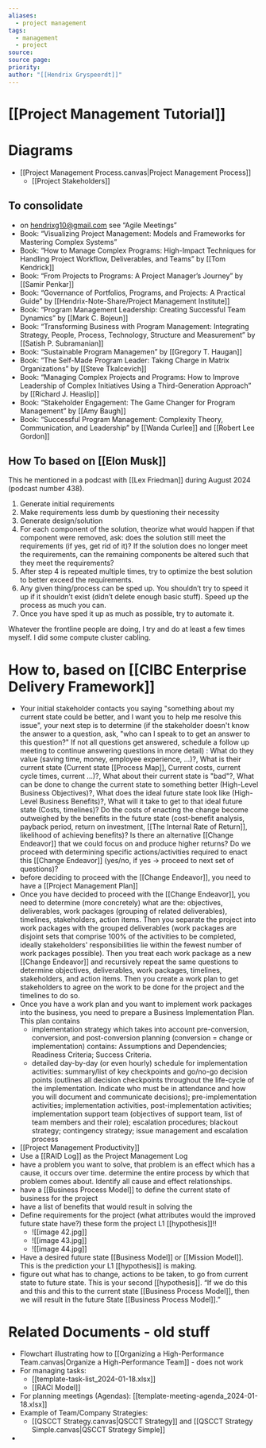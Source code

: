```yaml
---
aliases:
  - project management
tags:
  - management
  - project
source: 
source page: 
priority: 
author: "[[Hendrix Gryspeerdt]]"
---
```

# [[Project Management Tutorial]]

# Diagrams
- [[Project Management Process.canvas|Project Management Process]]
    - [[Project Stakeholders]]
## To consolidate 
- on hendrixg10@gmail.com see “Agile Meetings”
- Book: “Visualizing Project Management: Models and Frameworks for Mastering Complex Systems”
- Book: “How to Manage Complex Programs: High-Impact Techniques for Handling Project Workflow, Deliverables, and Teams” by [[Tom Kendrick]]
- Book: “From Projects to Programs: A Project Manager’s Journey” by [[Samir Penkar]]
- Book: “Governance of Portfolios, Programs, and Projects: A Practical Guide” by [[Hendrix-Note-Share/Project Management Institute]]
- Book: “Program Management Leadership: Creating Successful Team Dynamics” by [[Mark C. Bojeun]]
- Book: “Transforming Business with Program Management: Integrating Strategy, People, Process, Technology, Structure and Measurement” by [[Satish P. Subramanian]]
- Book: “Sustainable Program Managemen” by [[Gregory T. Haugan]]
- Book: “The Self-Made Program Leader: Taking Charge in Matrix Organizations” by [[Steve Tkalcevich]]
- Book: “Managing Complex Projects and Programs: How to Improve Leadership of Complex Initiatives Using a Third-Generation Approach” by [[Richard J. Heaslip]]
- Book: “Stakeholder Engagement: The Game Changer for Program Management” by [[Amy Baugh]]
- Book: “Successful Program Management: Complexity Theory, Communication, and Leadership” by [[Wanda Curlee]] and [[Robert Lee Gordon]]

## How To based on [[Elon Musk]]
This he mentioned in a podcast with [[Lex Friedman]] during August 2024 (podcast number 438).
1. Generate initial requirements
2. Make requirements less dumb by questioning their necessity
3. Generate design/solution
4. For each component of the solution, theorize what would happen if that component were removed, ask: does the solution still meet the requirements (if yes, get rid of it)? If the solution does no longer meet the requirements, can the remaining components be altered such that they meet the requirements?
5. After step 4 is repeated multiple times, try to optimize the best solution to better exceed the requirements.
6. Any given thing/process can be sped up. You shouldn’t try to speed it up if it shouldn’t exist (didn’t delete enough basic stuff). Speed up the process as much you can.
7. Once you have sped it up as much as possible, try to automate it.

Whatever the frontline people are doing, I try and do at least a few times myself. I did some compute cluster cabling.
# How to, based on [[CIBC Enterprise Delivery Framework]]
- Your initial stakeholder contacts you saying "something about my current state could be better, and I want you to help me resolve this issue", your next step is to determine (if the stakeholder doesn't know the answer to a question, ask, "who can I speak to to get an answer to this question?" If not all questions get answered, schedule a follow up meeting to continue answering questions in more detail) : What do they value (saving time, money, employee experience, ...)?, What is their current state (Current state [[Process Map]], Current costs, current cycle times, current ...)?, What about their current state is "bad"?, What can be done to change the current state to something better (High-Level Business Objectives)?, What does the ideal future state look like (High-Level Business Benefits)?, What will it take to get to that ideal future state (Costs, timelines)? Do the costs of enacting the change become outweighed by the benefits in the future state (cost-benefit analysis, payback period, return on investment, [[The Internal Rate of Return]], likelihood of achieving benefits)? Is there an alternative [[Change Endeavor]] that we could focus on and produce higher returns? Do we proceed with determining specific actions/activities required to enact this [[Change Endeavor]] (yes/no, if yes -> proceed to next set of questions)?
- before deciding to proceed with the [[Change Endeavor]], you need to have a [[Project Management Plan]]
- Once you have decided to proceed with the [[Change Endeavor]], you need to determine (more concretely) what are the: objectives, deliverables, work packages (grouping of related deliverables), timelines, stakeholders, action items. Then you separate the project into work packages with the grouped deliverables (work packages are disjoint sets that comprise 100% of the activities to be completed, ideally stakeholders' responsibilities lie within the fewest number of work packages possible). Then you treat each work package as a new [[Change Endeavor]] and recursively repeat the same questions to determine objectives, deliverables, work packages, timelines, stakeholders, and action items. Then you create a work plan to get stakeholders to agree on the work to be done for the project and the timelines to do so.
- Once you have a work plan and you want to implement work packages into the business, you need to prepare a Business Implementation Plan. This plan contains
	- implementation strategy which takes into account pre-conversion, conversion, and post-conversion planning (conversion = change or implementation) contains: Assumptions and Dependencies; Readiness Criteria; Success Criteria.
	- detailed day-by-day (or even hourly) schedule for implementation activities: summary/list of key checkpoints and go/no-go decision points (outlines all decision checkpoints throughout the life-cycle of the implementation. Indicate who must be in attendance and how you will document and communicate decisions); pre-implementation activities; implementation activities, post-implementation activities; implementation support team (objectives of support team, list of team members and their role); escalation procedures; blackout strategy; contingency strategy; issue management and escalation process
- [[Project Management Productivity]]
- Use a [[RAID Log]] as the Project Management Log
- have a problem you want to solve, that problem is an effect which has a cause, it occurs over time. determine the entire process by which that problem comes about. Identify all cause and effect relationships.
- have a [[Business Process Model]] to define the current state of business for the project
- have a list of benefits that would result in solving the 
- Define requirements for the project (what attributes would the improved future state have?) these form the project L1 [[hypothesis]]!!
	- ![[image 42.jpg]]
	- ![[image 43.jpg]]
	- ![[image 44.jpg]]
- Have a desired future state [[Business Model]] or [[Mission Model]]. This is the prediction your L1 [[hypothesis]] is making.
- figure out what has to change, actions to be taken, to go from current state to future state. This is your second [[hypothesis]]. “If we do this and this and this to the current state [[Business Process Model]], then we will result in the future State [[Business Process Model]].”

# Related Documents - old stuff 
- Flowchart illustrating how to [[Organizing a High-Performance Team.canvas|Organize a High-Performance Team]] - does not work
- For managing tasks: 
    - [[template-task-list_2024-01-18.xlsx]]
    - [[RACI Model]]
- For planning meetings (Agendas): [[template-meeting-agenda_2024-01-18.xlsx]]
- Example of Team/Company Strategies:
    - [[QSCCT Strategy.canvas|QSCCT Strategy]] and [[QSCCT Strategy Simple.canvas|QSCCT Strategy Simple]]
- 